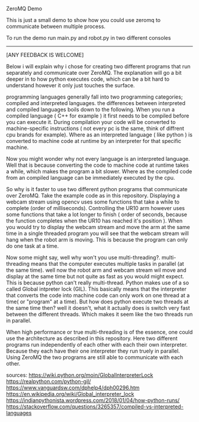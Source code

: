 ZeroMQ Demo

This is just a small demo to show how you could use zeromq to communicate between multiple process. 

To run the demo run main.py and robot.py in two different consoles

---------------------------------------------------------------------
[ANY FEEDBACK IS WELCOME]

Below i will explain why i chose for creating two different programs that run separately and communicate over ZeroMQ.
The explanation will go a bit deeper in to how python executes code, which can be a bit hard to understand however it only
just touches the surface.

programming languages generally fall into two programming categories; compiled and interpreted languages.
the differences between interpreted and compiled languages boils down to the following. 
When you run a compiled language ( C++ for example ) it first needs to be compiled before you can execute it.
During compilation your code will be converted to machine-specific instructions ( not every pc is the same, think of diffrent cpu brands for example). 
Where as an interpreted language ( like python ) is converted to machine code at runtime by an interpreter 
for that specific machine.

Now you might wonder why not every language is an interpreted language. 
Well that is because converting the code to machine code at runtime takes a while, which makes the program a bit slower.
Where as the compiled code from an compiled language can be immediately executed by the cpu.

So why is it faster to use two different python programs that communicate over ZeroMQ.
Take the example code as in this repository.
Displaying a webcam stream using opencv uses some functions that take a while to complete (order of milliseconds).
Controlling the UR10 arm however uses some functions that take a lot longer to finish ( order of seconds, because the function 
completes when the UR10 has reached it's position ).
When you would try to display the webcam stream and move the arm at the same time in a single threaded program 
you will see that the webcam stream will hang when the robot arm is moving.
This is because the program can only do one task at a time. 

Now some might say, well why won't you use multi-threading?.
multi-threading means that the computer executes multiple tasks in parallel (at the same time).
well now the robot arm and webcam stream wil move and display at the same time but not quite as fast as you would might expect.
This is because python can't really multi-thread. 
Python makes use of a so called Global intpreter lock (GIL).
This basically means that the interpreter that converts the code into machine code can only work on one thread at a time( or "program" at a time).
But how does python execute two threads at the same time then? well it doesn't, what it actually does is switch very fast
between the different threads. Which makes it seem like the two threads run in parallel.

When high performance or true multi-threading is of the essence, one could use the architecture as described in this repository.
Here two different programs run independently of each other with each their own interpreter. 
Because they each have their one interpreter they run truely in parallel. Using ZeroMQ the two programs are still
able to communicate with each other.

sources:
https://wiki.python.org/moin/GlobalInterpreterLock
https://realpython.com/python-gil/
https://www.vanguardsw.com/dphelp4/dph00296.htm
https://en.wikipedia.org/wiki/Global_interpreter_lock
https://indianpythonista.wordpress.com/2018/01/04/how-python-runs/
https://stackoverflow.com/questions/3265357/compiled-vs-interpreted-languages
